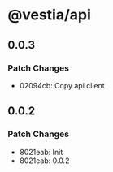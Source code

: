 # @vestia/api

## 0.0.3

### Patch Changes

- 02094cb: Copy api client

## 0.0.2

### Patch Changes

- 8021eab: Init
- 8021eab: 0.0.2
